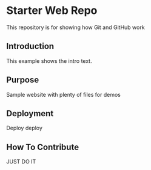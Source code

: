 # Starter Web Repo

This repository is for showing how Git and GitHub work

## Introduction

This example shows the intro text.

## Purpose

Sample website with plenty of files for demos

## Deployment

Deploy deploy

## How To Contribute

JUST DO IT
